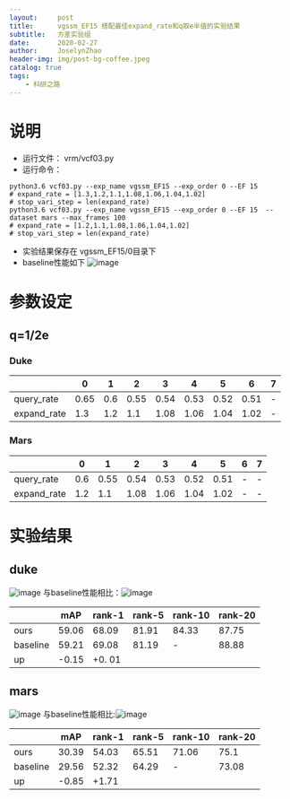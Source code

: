 ```yaml
---
layout:     post
title:      vgssm_EF15 搭配最佳expand_rate和q取e半值的实验结果
subtitle:   方差实验组
date:       2020-02-27
author:     JoselynZhao
header-img: img/post-bg-coffee.jpeg
catalog: true
tags:
    - 科研之路
---
```


# 说明
- 运行文件： vrm/vcf03.py
- 运行命令：
```
python3.6 vcf03.py --exp_name vgssm_EF15 --exp_order 0 --EF 15 
# expand_rate = [1.3,1.2,1.1,1.08,1.06,1.04,1.02]
# stop_vari_step = len(expand_rate)
python3.6 vcf03.py --exp_name vgssm_EF15 --exp_order 0 --EF 15  --dataset mars --max_frames 100
# expand_rate = [1.2,1.1,1.08,1.06,1.04,1.02]
# stop_vari_step = len(expand_rate)
```
- 实验结果保存在 vgssm_EF15/0目录下
- baseline性能如下
![image](http://note.youdao.com/yws/public/resource/0b969242ea3c48fbaaa18f9f9d222f23/FE239AD35E354E14BD452E2971535AFA?ynotemdtimestamp=1583034128243)


# 参数设定
## q=1/2e
### Duke

 || 0 | 1 | 2 | 3 | 4 | 5 | 6 | 7 |
---|---|---|---|---|---|---|---|---
query_rate| 0.65 |0.6|0.55|0.54|0.53|0.52|0.51|-|
expand_rate | 1.3| 1.2|1.1|1.08|1.06|1.04|1.02| -
### Mars
 || 0 | 1 | 2 | 3 | 4 | 5 | 6 | 7 |
---|---|---|---|---|---|---|---|---
query_rate|0.6|0.55|0.54|0.53|0.52|0.51|-|-
expand_rate | 1.2|1.1|1.08|1.06|1.04|1.02| -|-

# 实验结果
## duke
![image](http://note.youdao.com/yws/res/48082/WEBRESOURCEc6cff3387ac61a47ab9a43954db76391)
与baseline性能相比：![image](http://note.youdao.com/yws/res/48085/465972862D0E4002A5189CDF3EE69B59)

| | mAP | rank-1| rank-5| rank-10 | rank-20|
|--|--|--|--|--|--|
ours | 59.06 | 68.09 | 81.91 | 84.33 | 87.75 | 
baseline | 59.21 | 69.08 | 81.19 | - | 88.88|
up | -0.15 | +0. 01 | 
## mars
![image](http://note.youdao.com/yws/res/48080/WEBRESOURCE61a274bdf5832c521a1b42a9f6ee72e3)
与baseline性能相比:![image](http://note.youdao.com/yws/res/48097/7A6238B0BEC146FEAD141B8103101D1A)


| | mAP | rank-1| rank-5| rank-10 | rank-20|
|--|--|--|--|--|--|
ours | 30.39 | 54.03 | 65.51 | 71.06 | 75.1 | 
baseline | 29.56 | 52.32 | 64.29 | - | 73.08 | 
up | -0.85 | +1.71 | 

